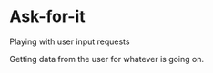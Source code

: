 # Ask-for-it
Playing with user input requests

Getting data from the user for whatever is going on.
